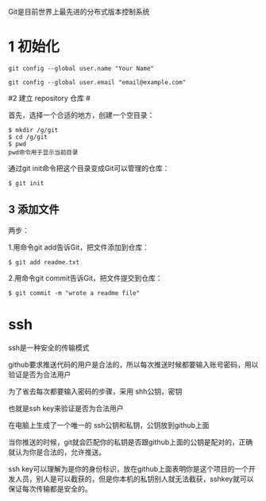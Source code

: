 Git是目前世界上最先进的分布式版本控制系统

# 1 初始化 #

	git config --global user.name "Your Name"
	
	git config --global user.email "email@example.com"

#2 建立 repository 仓库 #

首先，选择一个合适的地方，创建一个空目录：

	$ mkdir /g/git
	$ cd /g/git
	$ pwd
	pwd命令用于显示当前目录


通过git init命令把这个目录变成Git可以管理的仓库：

	$ git init

## 3 添加文件 ##

两步：

1.用命令git add告诉Git，把文件添加到仓库：

	$ git add readme.txt

2.用命令git commit告诉Git，把文件提交到仓库：

	$ git commit -m "wrote a readme file"

# ssh #
ssh是一种安全的传输模式

github要求推送代码的用户是合法的，所以每次推送时候都要输入账号密码，用以验证是否为合法用户

为了省去每次都要输入密码的步骤，采用 shh公钥，密钥

也就是ssh key来验证是否为合法用户

在电脑上生成了一个唯一的 ssh公钥和私钥，公钥放到github上面

当你推送的时候，git就会匹配你的私钥是否跟github上面的公钥是配对的，正确就认为你是合法的，允许推送。

ssh key可以理解为是你的身份标识，放在github上面表明你是这个项目的一个开发人员，别人是可以截获的，但是你本机的私钥别人就无法截获，sshkey就可以保证每次传输都是安全的。


